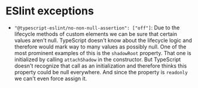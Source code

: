 # ESlint exceptions

- `"@typescript-eslint/no-non-null-assertion": ["off"]`: Due to the lifecycle methods of custom elements we can be sure that certain values aren't null. TypeScript doesn't know about the lifecycle logic and therefore would mark way to many values as possibly null. One of the most prominent examples of this is the `shadowRoot` property. That one is initialized by calling `attachShadow` in the constructor. But TypeScript doesn't recognize that call as an initialization and therefore thinks this property could be null everywhere. And since the property is `readonly` we can't even force assign it.
